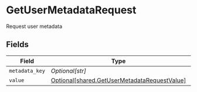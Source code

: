 # GetUserMetadataRequest

Request user metadata


## Fields

| Field                                                                                              | Type                                                                                               | Required                                                                                           | Description                                                                                        |
| -------------------------------------------------------------------------------------------------- | -------------------------------------------------------------------------------------------------- | -------------------------------------------------------------------------------------------------- | -------------------------------------------------------------------------------------------------- |
| `metadata_key`                                                                                     | *Optional[str]*                                                                                    | :heavy_minus_sign:                                                                                 | N/A                                                                                                |
| `value`                                                                                            | [Optional[shared.GetUserMetadataRequestValue]](../../models/shared/getusermetadatarequestvalue.md) | :heavy_minus_sign:                                                                                 | N/A                                                                                                |